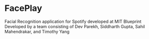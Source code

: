 # FacePlay
Facial Recognition application for Spotify developed at MIT Blueprint
Developed by a team consisting of Dev Parekh, Siddharth Gupta, Sahil Mahendrakar, and Timothy Yang
